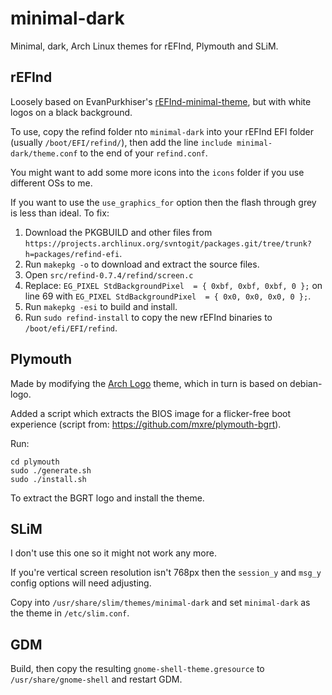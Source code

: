 minimal-dark
============
Minimal, dark, Arch Linux themes for rEFInd, Plymouth and SLiM.

rEFInd
-------------------------
Loosely based on EvanPurkhiser's [rEFInd-minimal-theme](https://github.com/EvanPurkhiser/rEFInd-minimal-theme), but with white logos on a black background.

To use, copy the refind folder nto `minimal-dark` into your rEFInd EFI folder (usually `/boot/EFI/refind/`), then add the line `include minimal-dark/theme.conf` to the end of your `refind.conf`.

You might want to add some more icons into the `icons` folder if you use different OSs to me.

If you want to use the `use_graphics_for` option then the flash through grey is less than ideal. To fix:

1. Download the PKGBUILD and other files from `https://projects.archlinux.org/svntogit/packages.git/tree/trunk?h=packages/refind-efi`.
2. Run `makepkg -o` to download and extract the source files.
3. Open `src/refind-0.7.4/refind/screen.c`
4. Replace: `EG_PIXEL StdBackgroundPixel  = { 0xbf, 0xbf, 0xbf, 0 };` on line 69 with `EG_PIXEL StdBackgroundPixel  = { 0x0, 0x0, 0x0, 0 };`.
5. Run `makepkg -esi` to build and install.
6. Run `sudo refind-install` to copy the new rEFInd binaries to `/boot/efi/EFI/refind`.


Plymouth
-------------------------
Made by modifying the [Arch Logo](http://karlinux.deviantart.com/art/Arch-Logo-Plymouth-Theme-209553250) theme, which in turn is based on debian-logo.

Added a script which extracts the BIOS image for a flicker-free boot experience (script from: https://github.com/mxre/plymouth-bgrt).

Run:

    cd plymouth
    sudo ./generate.sh
    sudo ./install.sh

To extract the BGRT logo and install the theme.

SLiM
-------------------------
I don't use this one so it might not work any more.

If you're vertical screen resolution isn't 768px then the `session_y` and `msg_y` config options
will need adjusting.

Copy into `/usr/share/slim/themes/minimal-dark` and set `minimal-dark` as the theme in `/etc/slim.conf`.

GDM
-------------------------
Build, then copy the resulting `gnome-shell-theme.gresource` to `/usr/share/gnome-shell` and restart GDM.
